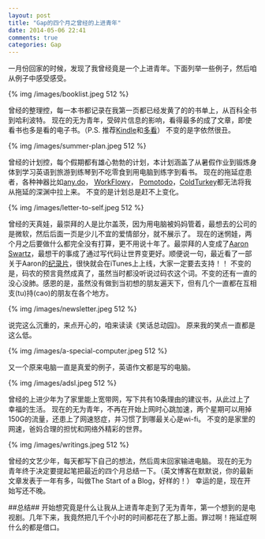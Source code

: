 ```yaml
---
layout: post
title: "Gap的四个月之曾经的上进青年"
date: 2014-05-06 22:41
comments: true
categories: Gap
---
```


一月份回家的时候，发现了我曾经竟是一个上进青年。下面列举一些例子，然后咱从例子中感受感受。

{% img /images/booklist.jpeg 512 %}

曾经的整理控，每一本书都记录在我第一页都已经发黄了的的书单上，从百科全书到哈利波特。
现在的无为青年，受碎片信息的影响，看得最多的成了文章，即使看书也多是看的电子书。（P.S. 推荐[Kindle](https://kindle.amazon.com/)和[多看](http://www.duokan.com/)）
不变的是字依然很丑。

{% img /images/summer-plan.jpeg 512 %}

曾经的计划控，每个假期都有雄心勃勃的计划，本计划涵盖了从暑假作业到锻炼身体到学习英语到旅游到练琴到不吃零食到用电脑到练字到看书。
现在的拖延症患者，各种神器比如[any.do](http://www.any.do/)， [WorkFlowy](https://workflowy.com/)， [Pomotodo](https://chrome.google.com/webstore/detail/pomotodo/algakdpepofkajponmledaldoloboinf?hl=en)，[ColdTurkey](http://getcoldturkey.com/)都无法将我从拖延的深渊中拉上来。
不变的是计划总是赶不上变化。

{% img /images/letter-to-self.jpeg 512 %}

曾经的天真娃，最崇拜的人是比尔盖茨，因为用电脑被妈妈管着，最想去的公司的是微软，然后后面一页是少儿不宜的爱情部分，就不展示了。
现在的迷惘娃，两个月之后要做什么都完全没有打算，更不用说十年了。最崇拜的人变成了[Aaron Swartz](http://www.aaronsw.com/weblog/)，最想干的事成了通过写代码让世界变更好。顺便说一句，最近看了一部关于Aaron的[纪录片](http://aaronswartzthedocumentary.com/)，很快就会在iTunes上上线，大家一定要去支持！！
不变的是，码农的预言竟然成真了，虽然当时都没听说过码农这个词。不变的还有一直的没心没肺。感恩的是，虽然没有做到当初想的朋友遍天下，但有几个一直都在互相支(tu)持(cao)的朋友在各个地方。

{% img /images/newsletter.jpeg 512 %}

说完这么沉重的，来点开心的，咱来读读《笑话总动园》。
原来我的笑点一直都是这么低。

{% img /images/a-special-computer.jpeg 512 %}

又一个原来电脑一直是真爱的例子，英语作文都是写的电脑。

{% img /images/adsl.jpeg 512 %}

曾经的上进少年为了家里能上宽带网，写下共有10条理由的建议书，从此过上了幸福的生活。
现在的无为青年，不再在开始上网时心跳加速，两个星期可以用掉150G的流量，还患上了网速怒症，并习惯了到哪最关心是wi-fi。
不变的是家里的网速，爸妈合理的担忧和网络外精彩的世界。

{% img /images/writings.jpeg 512 %}

曾经的文艺少年，每天都写下自己的想法，然后周末回家输进电脑。
现在的无为青年终于决定要提起笔把最近的四个月总结一下。（英文博客在默默说，你的最新文章发表于一年有多，叫做The Start of a Blog，好样的！）
幸运的是，现在开始写还不晚。

##总结##
开始想究竟是什么让我从上进青年走到了无为青年，第一个想到的是电视剧。几年下来，我竟然把几千个小时的时间都花在了那上面。罪过啊！拖延症啊什么的都是借口。
